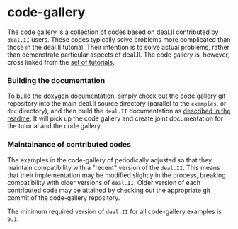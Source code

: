 # code-gallery
The [code gallery](https://dealii.org/developer/doxygen/deal.II/CodeGallery.html)
is a collection of codes based on [deal.II](https://www.dealii.org)
contributed by `deal.II` users. These codes typically solve problems more
complicated than those in the deal.II tutorial. Their intention is to solve
actual problems, rather than demonstrate particular aspects of deal.II. The
code gallery is, however, cross linked from the
[set of tutorials](https://dealii.org/developer/doxygen/deal.II/Tutorial.html#TutorialConnectionGraph).

### Building the documentation

To build the doxygen documentation, simply check out the code gallery git
repository into the main deal.II source directory (parallel to the
`examples`, or `doc` directory), and then build the `deal.II` documentation
as
[described in the readme](https://www.dealii.org/developer/readme.html#documentation).
It will pick up the code gallery and create joint documentation for the
tutorial and the code gallery.

### Maintainance of contributed codes

The examples in the code-gallery of periodically adjusted so that they maintain compatibility with a "recent" version of the `deal.II`. This means that their implementation may be modified slightly in the process, breaking compatibility with older versions of `deal.II`. Older version of each contributed code may be attained by checking out the appropriate git commit of the code-gallery repository.

The minimum required version of `deal.II` for all code-gallery examples is `9.1`.
